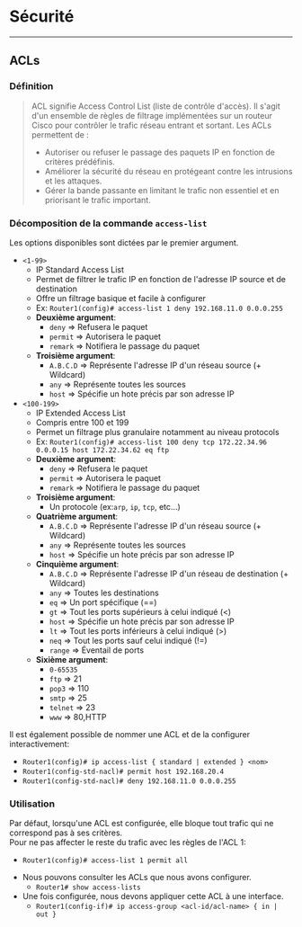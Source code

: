 # Sécurité 
---
## ACLs 
### Définition
> ACL signifie Access Control List (liste de contrôle d'accès). Il s'agit d'un ensemble de règles de filtrage implémentées sur un routeur Cisco pour contrôler le trafic réseau entrant et sortant. Les ACLs permettent de :
> - Autoriser ou refuser le passage des paquets IP en fonction de critères prédéfinis.
> - Améliorer la sécurité du réseau en protégeant contre les intrusions et les attaques.
> - Gérer la bande passante en limitant le trafic non essentiel et en priorisant le trafic important.

### Décomposition de la commande `access-list`
<div class="warning"> Les options disponibles sont dictées par le premier argument. </div>

- `<1-99>`
    - IP Standard Access List
    - Permet de filtrer le trafic IP en fonction de l'adresse IP source et de destination
    - Offre un filtrage basique et facile à configurer
    - Ex: `Router1(config)# access-list 1 deny 192.168.11.0 0.0.0.255`
    - **Deuxième argument**:
        - `deny` => Refusera le paquet
        - `permit` => Autorisera le paquet
        - `remark` => Notifiera le passage du paquet
    - **Troisième argument**:
        - `A.B.C.D` => Représente l'adresse IP d'un réseau source (+ Wildcard)
        - `any` => Représente toutes les sources
        - `host` => Spécifie un hote précis par son adresse IP
- `<100-199>`
    - IP Extended Access List
    - Compris entre 100 et 199
    - Permet un filtrage plus granulaire notamment au niveau protocols
    - Ex: `Router1(config)# access-list 100 deny tcp 172.22.34.96 0.0.0.15 host 172.22.34.62 eq ftp`
    - **Deuxième argument**:
        - `deny` => Refusera le paquet
        - `permit` => Autorisera le paquet
        - `remark` => Notifiera le passage du paquet
    - **Troisième argument**:
        - Un protocole (ex:`arp`, `ip`, `tcp`, etc...)
    - **Quatrième argument**:
        - `A.B.C.D` => Représente l'adresse IP d'un réseau source (+ Wildcard)
        - `any` => Représente toutes les sources
        - `host` => Spécifie un hote précis par son adresse IP
    - **Cinquième argument**:
        - `A.B.C.D` => Représente l'adresse IP d'un réseau de destination (+ Wildcard)
        - `any` => Toutes les destinations
        - `eq` => Un port spécifique (==)
        - `gt` => Tout les ports supérieurs à celui indiqué (<)
        - `host` => Spécifie un hote précis par son adresse IP
        - `lt` => Tout les ports inférieurs à celui indiqué (>)
        - `neq` => Tout les ports sauf celui indiqué (!=)
        - `range` => Éventail de ports
    - **Sixième argument**:
        - `0-65535`
        - `ftp` => 21
        - `pop3` => 110
        - `smtp` => 25
        - `telnet` => 23
        - `www` => 80,HTTP

Il est également possible de nommer une ACL et de la configurer interactivement:
- `Router1(config)# ip access-list { standard | extended } <nom>`
- `Router1(config-std-nacl)# permit host 192.168.20.4`
- `Router1(config-std-nacl)# deny 192.168.11.0 0.0.0.255`


### Utilisation
<div class="warning">
    Par défaut, lorsqu'une ACL est configurée, elle bloque tout trafic qui ne correspond pas à ses critères.<br>
    Pour ne pas affecter le reste du trafic avec les règles de l'ACL 1:
    <ul>
        <li><code class="hljs">Router1(config)# access-list 1 permit all</code></li>
    </ul>
</div>

- Nous pouvons consulter les ACLs que nous avons configurer.
    - `Router1# show access-lists`
- Une fois configurée, nous devons appliquer cette ACL à une interface.
    - `Router1(config-if)# ip access-group <acl-id/acl-name> { in | out }`
